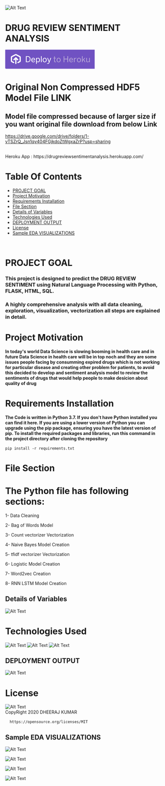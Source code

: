 ![Alt Text](https://github.com/DheerajKumar97/Drug-review-sentiment-Analysis--Flask-Deployment-Heroku/blob/master/DRA%20Snapshots/drug%20review.jpg)

# DRUG REVIEW SENTIMENT ANALYSIS

![Alt Text](https://github.com/DheerajKumar97/Automated-ML-Application-for-EDA-Streamlit-Deployment--Heroku/blob/master/heroku-.png)

# Original Non Compressed HDF5 Model File LINK
## Model file compressed because of larger size if you want original file download from below Link
https://drive.google.com/drive/folders/1-vTSZrQ_Jsn1qv404FGjkdoZtWgxaZrP?usp=sharing

<br>
Heroku App : https://drugreviewsentimentanalysis.herokuapp.com/

# Table Of Contents
- [PROJECT GOAL](#PROJECT-GOAL)
- [Project Motivation](#Project-Motivation)
- [Requirements Installation](#Requirements-Installation)
- [File Section](#File-Section)
- [Details of Variables](#Details-of-Variables)
- [Technologies Used](#Technologies-Used)
- [DEPLOYMENT OUTPUT](#DEPLOYMENT-OUTPUT)
- [License](#License)
- [Sample EDA VISUALIZATIONS](#Sample-EDA-VISUALIZATIONS)
<br>

# PROJECT GOAL

### This project is designed to predict the DRUG REVIEW SENTIMENT using Natural Language Processing with Python, FLASK, HTML, SQL.

### A highly comprehensive analysis with all data cleaning, exploration, visualization, vectorization all steps are explained in detail.

# Project Motivation

**In today's world Data Science is slowing booming in health care and in future Data Science in health care will be in top noch and they are some issues people facing by consumming expired drugs which is not working for particular disease and creating other problem for patients, to avoid this decided to develop and sentiment analysis model to review the sentiments of drugs that would help people to make desicion about quality of drug**

# Requirements Installation

**The Code is written in Python 3.7. If you don't have Python installed you can find it here. If you are using a lower version of Python you can upgrade using the pip package, ensuring you have the latest version of pip. To install the required packages and libraries, run this command in the project directory after cloning the repository**

    pip install -r requirements.txt

# File Section

# The Python file has following sections:

1- Data Cleaning

2- Bag of Words Model

3- Count vectorizer Vectorization

4- Naive Bayes Model Creation

5- tfidf vectorizer Vectorization

6- Logistic Model Creation

7- Word2vec Creation

8- RNN LSTM Model Creation

##  Details of Variables

![Alt Text](https://github.com/DheerajKumar97/Drug-review-sentiment-Analysis--Flask-Deployment-Heroku/blob/master/DRA%20Snapshots/variable%20details.jpg)

# Technologies Used

![Alt Text](https://github.com/DheerajKumar97/IPL-Score-Prediction-with-Flask-Deployment-Heroku/blob/master/static/p1.jpg)
![Alt Text](https://github.com/DheerajKumar97/IPL-Score-Prediction-with-Flask-Deployment-Heroku/blob/master/static/p2.png)
![Alt Text](https://github.com/DheerajKumar97/IPL-Score-Prediction-with-Flask-Deployment-Heroku/blob/master/static/p3.png)


## DEPLOYMENT OUTPUT

![Alt Text](https://github.com/DheerajKumar97/Drug-review-sentiment-Analysis--Flask-Deployment-Heroku/blob/master/DRA%20Snapshots/Screenshot%20(117).png)

# License

![Alt Text](https://github.com/DheerajKumar97/Customer-Life-Time-Value-Prediction-Flask-Deployment--Heroku/blob/master/CLTP%20Analysis%20Output/MIT%20license.jpg)
<br>
CopyRight 2020 DHEERAJ KUMAR

      https://opensource.org/licenses/MIT

## Sample EDA VISUALIZATIONS

![Alt Text](https://github.com/DheerajKumar97/Drug-review-sentiment-Analysis--Flask-Deployment-Heroku/blob/master/DRA%20Snapshots/bar%201.jpg)

![Alt Text](https://github.com/DheerajKumar97/Drug-review-sentiment-Analysis--Flask-Deployment-Heroku/blob/master/DRA%20Snapshots/bar%202.jpg)

![Alt Text](https://github.com/DheerajKumar97/Drug-review-sentiment-Analysis--Flask-Deployment-Heroku/blob/master/DRA%20Snapshots/bar%203.jpg)

![Alt Text](https://github.com/DheerajKumar97/Drug-review-sentiment-Analysis--Flask-Deployment-Heroku/blob/master/DRA%20Snapshots/bar%204.jpg)
